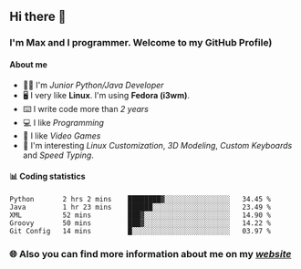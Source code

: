 ## Hi there 👋
### I'm Max and I programmer. Welcome to my GitHub Profile)

#### **About me**
- 👨‍💻 I'm _Junior Python/Java Developer_
- 🖥️ I very like **Linux**. I'm using **Fedora (i3wm)**.
- ⌨️ I write code more than _2 years_
- 💻 I like _Programming_
- 👾 I like _Video Games_
- 👀 I'm interesting _Linux Customization_, _3D Modeling_, _Custom Keyboards_ and _Speed Typing_.

#### 📊 **Coding statistics**
<!--START_SECTION:waka-->
```text
Python       2 hrs 2 mins    ████████▓░░░░░░░░░░░░░░░░   34.45 % 
Java         1 hr 23 mins    ██████░░░░░░░░░░░░░░░░░░░   23.49 % 
XML          52 mins         ███▓░░░░░░░░░░░░░░░░░░░░░   14.90 % 
Groovy       50 mins         ███▓░░░░░░░░░░░░░░░░░░░░░   14.22 % 
Git Config   14 mins         █░░░░░░░░░░░░░░░░░░░░░░░░   03.97 % 
```
<!--END_SECTION:waka-->

### 🌐 **Also you can find more information about me on my _[website](https://merive.herokuapp.com/)_**
